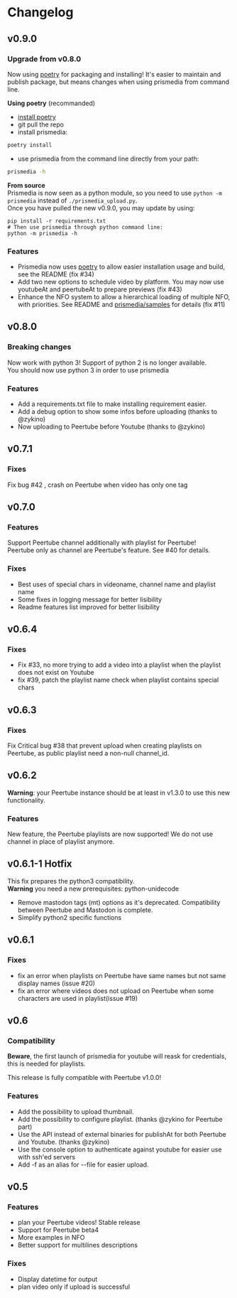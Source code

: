 # Changelog

## v0.9.0

### Upgrade from v0.8.0
Now using [poetry](https://python-poetry.org/) for packaging and installing! It's easier to maintain and publish package, but means changes when using prismedia from command line.  

**Using poetry** (recommanded)

- [install poetry](https://python-poetry.org/docs/#installation)
- git pull the repo
- install prismedia:
```bash
poetry install
```
- use prismedia from the command line directly from your path:
```bash
prismedia -h
```

**From source**  
Prismedia is now seen as a python module, so you need to use `python -m prismedia` instead of `./prismedia_upload.py`.  
Once you have pulled the new v0.9.0, you may update by using:
```
pip install -r requirements.txt
# Then use prismedia through python command line:
python -m prismedia -h
```

### Features
 - Prismedia now uses [poetry](https://python-poetry.org) to allow easier installation usage and build, see the README (fix #34)
 - Add two new options to schedule video by platform. You may now use youtubeAt and peertubeAt to prepare previews (fix #43)
 - Enhance the NFO system to allow a hierarchical loading of multiple NFO, with priorities. See README and [prismedia/samples](prismedia/samples) for details (fix #11)

## v0.8.0

### Breaking changes
Now work with python 3! Support of python 2 is no longer available.  
You should now use python 3 in order to use prismedia

### Features
 - Add a requirements.txt file to make installing requirement easier.  
 - Add a debug option to show some infos before uploading (thanks to @zykino)  
 - Now uploading to Peertube before Youtube (thanks to @zykino)

## v0.7.1

### Fixes
Fix bug #42 , crash on Peertube when video has only one tag

## v0.7.0

### Features
Support Peertube channel additionally with playlist for Peertube!  
Peertube only as channel are Peertube's feature. See #40 for details.

### Fixes
 - Best uses of special chars in videoname, channel name and playlist name
 - Some fixes in logging message for better lisibility
 - Readme features list improved for better lisibility

## v0.6.4

### Fixes
 - Fix #33, no more trying to add a video into a playlist when the playlist does not exist on Youtube
 - fix #39, patch the playlist name check when playlist contains special chars

## v0.6.3

### Fixes
Fix Critical bug #38 that prevent upload when creating playlists on Peertube, as public playlist need a non-null channel_id.

## v0.6.2

**Warning**: your Peertube instance should be at least in v1.3.0 to use this new functionality.

### Features
New feature, the Peertube playlists are now supported!
We do not use channel in place of playlist anymore.

## v0.6.1-1 Hotfix
This fix prepares the python3 compatibility.  
**Warning** you need a new prerequisites: python-unidecode

 - Remove mastodon tags (mt) options as it's deprecated. Compatibility between Peertube and Mastodon is complete.
 - Simplify python2 specific functions

## v0.6.1

### Fixes
 - fix an error when playlists on Peertube have same names but not same display names (issue #20)
 - fix an error where videos does not upload on Peertube when some characters are used in playlist(issue #19)

## v0.6

### Compatibility ###
**Beware**, the first launch of prismedia for youtube will reask for credentials, this is needed for playlists.

This release is fully compatible with Peertube v1.0.0!

### Features
 - Add the possibility to upload thumbnail.
 - Add the possibility to configure playlist. (thanks @zykino for Peertube part)
 - Use the API instead of external binaries for publishAt for both Peertube and Youtube. (thanks @zykino)
 - Use the console option to authenticate against youtube for easier use with ssh'ed servers
 - Add -f as an alias for --file for easier upload.

## v0.5

### Features
 - plan your Peertube videos! Stable release
 - Support for Peertube beta4
 - More examples in NFO
 - Better support for multilines descriptions

### Fixes
 - Display datetime for output
 - plan video only if upload is successful